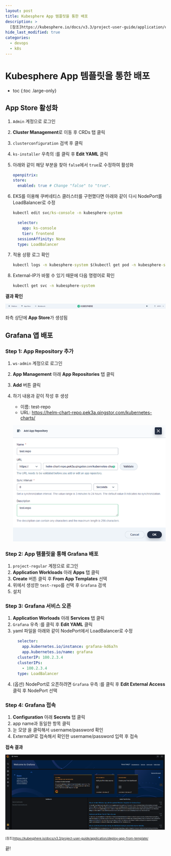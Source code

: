 ```yaml
---
layout: post
title: Kubesphere App 템플릿을 통한 배포
description: >
  [참조]https://kubesphere.io/docs/v3.3/project-user-guide/application/deploy-app-from-template/
hide_last_modified: true
categories:
  - devops
  - k8s
---
```


# Kubesphere App 템플릿을 통한 배포

* toc
{:toc .large-only}

## App Store 활성화

1. `Admin` 계정으로 로그인
2. **Cluster Management**로 이동 후 CRDs 탭 클릭
3. `clusterconfiguration` 검색 후 클릭
4. `ks-installer` 우측의 `⁝`를 클릭 후 **Edit YAML** 클릭
5. 아래와 같이 해당 부분을 찾아 `false`에서 `true`로 수정하여 활성화

    ```yml
    openpitrix:
    store:
      enabled: true # Change "false" to "true".
    ```

6. EKS를 이용해 쿠버네티스 클러스터를 구현했다면 아래와 같이 다시 NodePort를 LoadBalancer로 수정

    ```cmd
    kubectl edit svc/ks-console -n kubesphere-system
    ```

    ```yml
      selector:
        app: ks-console
        tier: frontend
      sessionAffinity: None
      type: LoadBalancer
    ```

7. 적용 상황 로그 확인

    ```cmd
    kubectl logs -n kubesphere-system $(kubectl get pod -n kubesphere-system -l 'app in (ks-install, ks-installer)' -o jsonpath='{.items[0].metadata.name}') -f
    ```

8. External-IP가 바뀔 수 있기 때문에 다음 명령어로 확인

    ```cmd
    kubectl get svc -n kubesphere-system
    ```

**결과 확인**

![그림1](/assets/img/k8s/ks_appstore_result.png)

좌측 상단에 **App Store**가 생성됨 

## Grafana 앱 배포

### Step 1: App Repository 추가

1. `ws-admin` 계정으로 로그인
2. **App Management** 아래 **App Repositories** 탭 클릭
3. **Add** 버튼 클릭
4. 하기 내용과 같이 작성 후 생성
    - 이름: test-repo
    - URL: https://helm-chart-repo.pek3a.qingstor.com/kubernetes-charts/

    ![그림2](/assets/img/k8s/ks_add_repo.png)

### Step 2: App 템플릿을 통해 Grafana 배포

1. `project-regular` 계정으로 로그인
2. **Application Workloads** 아래 **Apps** 탭 클릭
3. **Create** 버튼 클릭 후 **From App Templates** 선택
4. 위에서 생성한 `test-repo`를 선택 후 `Grafana` 검색
5. 설치

### Step 3: Grafana 서비스 오픈

1. **Application Worloads** 아래 **Services** 탭 클릭
2. `Grafana` 우측 `⁝`를 클릭 후 **Edit YAML** 클릭
3. yaml 파일을 아래와 같이 NodePort에서 LoadBalancer로 수정
    ```yaml
      selector:
        app.kubernetes.io/instance: grafana-kd6a7n
        app.kubernetes.io/name: grafana
      clusterIP: 100.2.3.4
      clusterIPs:
        - 100.2.3.4
      type: LoadBalancer
    ```
4. (옵션) NodePort로 오픈하려면 `Grafana` 우측 `⁝`를 클릭 후 **Edit External Access** 클릭 후 NodePort 선택

### Step 4: Grafana 접속

1. **Configuration** 아래 **Secrets** 탭 클릭
2. app name과 동일한 항목 클릭
3. 눈 모양 을 클릭해서 username/password 확인
4. ExternalIP로 접속해서 확인한 username/password 입력 후 접속

**접속 결과**

![그림3](/assets/img/k8s/ks_grafana.png)

<span style="font-size:70%">[참조]https://kubesphere.io/docs/v3.3/project-user-guide/application/deploy-app-from-template/</span>

끝!
